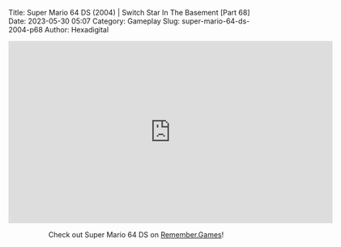 Title: Super Mario 64 DS (2004) | Switch Star In The Basement [Part 68]
Date: 2023-05-30 05:07
Category: Gameplay
Slug: super-mario-64-ds-2004-p68
Author: Hexadigital

<center><iframe src="https://www.youtube.com/embed/kPys7h0kTY8?feature=oembed" allow="accelerometer; autoplay; encrypted-media; gyroscope; picture-in-picture" width="640" height="360" frameborder="0"></iframe>

Check out Super Mario 64 DS on [Remember.Games](https://remember.games/game/2250/super-mario-64-ds/)!</center>